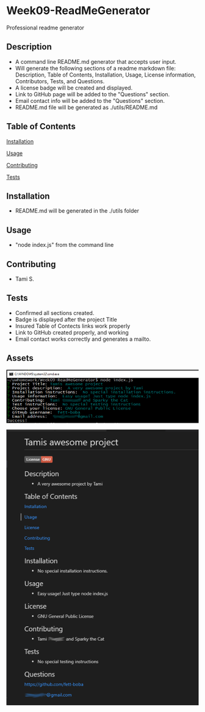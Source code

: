 # Week09-ReadMeGenerator
Professional readme generator


## Description
- A command line README.md generator that accepts user input.  
- Will generate the following sections of a readme markdown file: Description, Table of Contents, Installation, Usage, License information, Contributors, Tests, and Questions.
- A license badge will be created and displayed.
- Link to GitHub page will be added to the "Questions" section.
- Email contact info will be added to the "Questions" section.
- README.md file will be generated as ./utils/README.md


## Table of Contents

[Installation](#installation)

[Usage](#usage)

[Contributing](#contributing)

[Tests](#tests)


## Installation

- README.md will be generated in the ./utils folder 

## Usage

- "node index.js" from the command line

## Contributing

- Tami S.

## Tests

- Confirmed all sections created.
- Badge is displayed after the project Title
- Insured Table of Contects links work properly
- Link to GitHub created properly, and working
- Email contact works correctly and generates a mailto.

## Assets

![Screen capture demonstrating the command line interface](img/commandLineDemo.PNG)

![Screen capture of resulting README.md file](img/readmeDemo.PNG)

